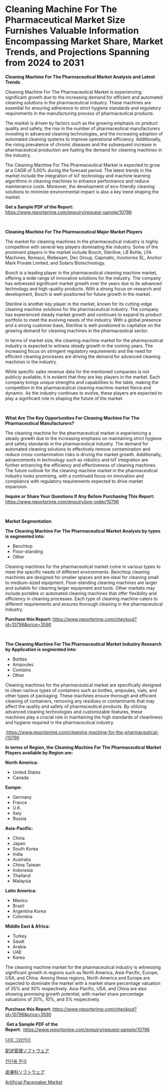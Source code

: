 <p><h1>Cleaning Machine For The Pharmaceutical Market Size Furnishes Valuable Information Encompassing Market Share, Market Trends, and Projections Spanning from 2024 to 2031</h1></p><p><strong>Cleaning Machine For The Pharmaceutical Market Analysis and Latest Trends</strong></p>
<p><p>Cleaning Machine For The Pharmaceutical Market is experiencing significant growth due to the increasing demand for efficient and automated cleaning solutions in the pharmaceutical industry. These machines are essential for ensuring adherence to strict hygiene standards and regulatory requirements in the manufacturing process of pharmaceutical products.</p><p>The market is driven by factors such as the growing emphasis on product quality and safety, the rise in the number of pharmaceutical manufacturers investing in advanced cleaning technologies, and the increasing adoption of automated cleaning systems to improve operational efficiency. Additionally, the rising prevalence of chronic diseases and the subsequent increase in pharmaceutical production are fueling the demand for cleaning machines in the industry.</p><p>The Cleaning Machine For The Pharmaceutical Market is expected to grow at a CAGR of 5.00% during the forecast period. The latest trends in the market include the integration of IoT technology and machine learning algorithms in cleaning machines to enhance performance and reduce maintenance costs. Moreover, the development of eco-friendly cleaning solutions to minimize environmental impact is also a key trend shaping the market.</p></p>
<p><strong>Get a Sample PDF of the Report:&nbsp;</strong> <a href="https://www.reportprime.com/enquiry/request-sample/10796">https://www.reportprime.com/enquiry/request-sample/10796</a></p>
<p>&nbsp;</p>
<p><strong>Cleaning Machine For The Pharmaceutical Major Market Players</strong></p>
<p><p>The market for cleaning machines in the pharmaceutical industry is highly competitive with several key players dominating the industry. Some of the prominent players in the market include Bosch, Steriline, LB Bohle, LFA Machines, Romaco, Riebesam, Dec Group, Capmatic, Inoxtorres SL, Anchor Mark Private Limited, and Solaris Biotechnology.</p><p>Bosch is a leading player in the pharmaceutical cleaning machine market, offering a wide range of innovative solutions for the industry. The company has witnessed significant market growth over the years due to its advanced technology and high-quality products. With a strong focus on research and development, Bosch is well-positioned for future growth in the market.</p><p>Steriline is another key player in the market, known for its cutting-edge cleaning machine solutions for the pharmaceutical industry. The company has experienced steady market growth and continues to expand its product portfolio to meet the evolving needs of the industry. With a global presence and a strong customer base, Steriline is well-positioned to capitalize on the growing demand for cleaning machines in the pharmaceutical sector.</p><p>In terms of market size, the cleaning machine market for the pharmaceutical industry is expected to witness steady growth in the coming years. The increasing focus on stringent regulatory requirements and the need for efficient cleaning processes are driving the demand for advanced cleaning machines in the industry.</p><p>While specific sales revenue data for the mentioned companies is not publicly available, it is evident that they are key players in the market. Each company brings unique strengths and capabilities to the table, making the competition in the pharmaceutical cleaning machine market fierce and dynamic. As the industry continues to evolve, these players are expected to play a significant role in shaping the future of the market.</p></p>
<p>&nbsp;</p>
<p><strong>What Are The Key Opportunities For Cleaning Machine For The Pharmaceutical Manufacturers?</strong></p>
<p><p>The cleaning machine for the pharmaceutical market is experiencing a steady growth due to the increasing emphasis on maintaining strict hygiene and safety standards in the pharmaceutical industry. The demand for automated cleaning solutions to effectively remove contamination and reduce cross-contamination risks is driving the market growth. Additionally, advancements in technology such as robotics and IoT integration are further enhancing the efficiency and effectiveness of cleaning machines. The future outlook for the cleaning machine market in the pharmaceutical industry looks promising, with a continued focus on innovation and compliance with regulatory requirements expected to drive market expansion.</p></p>
<p><strong>Inquire or Share Your Questions If Any Before Purchasing This Report:</strong> <a href="https://www.reportprime.com/enquiry/pre-order/10796">https://www.reportprime.com/enquiry/pre-order/10796</a></p>
<p>&nbsp;</p>
<p><strong>Market Segmentation</strong></p>
<p><strong>The Cleaning Machine For The Pharmaceutical Market Analysis by types is segmented into:</strong></p>
<p><ul><li>Benchtop</li><li>Floor-standing</li><li>Other</li></ul></p>
<p><p>Cleaning machines for the pharmaceutical market come in various types to meet the specific needs of different environments. Benchtop cleaning machines are designed for smaller spaces and are ideal for cleaning small to medium-sized equipment. Floor-standing cleaning machines are larger and suitable for cleaning larger equipment and tools. Other markets may include portable or automated cleaning machines that offer flexibility and efficiency in cleaning processes. Each type of cleaning machine caters to different requirements and ensures thorough cleaning in the pharmaceutical industry.</p></p>
<p><strong>Purchase this Report:&nbsp;</strong><a href="https://www.reportprime.com/checkout?id=10796&price=3590">https://www.reportprime.com/checkout?id=10796&price=3590</a></p>
<p>&nbsp;</p>
<p><strong>The Cleaning Machine For The Pharmaceutical Market Industry Research by Application is segmented into:</strong></p>
<p><ul><li>Bottles</li><li>Ampoules</li><li>Contains</li><li>Other</li></ul></p>
<p><p>Cleaning machines for the pharmaceutical market are specifically designed to clean various types of containers such as bottles, ampoules, vials, and other types of packaging. These machines ensure thorough and efficient cleaning of containers, removing any residues or contaminants that may affect the quality and safety of pharmaceutical products. By utilizing advanced cleaning technologies and customizable features, these machines play a crucial role in maintaining the high standards of cleanliness and hygiene required in the pharmaceutical industry.</p></p>
<p><a href="https://www.reportprime.com/cleaning-machine-for-the-pharmaceutical-r10796">&nbsp;https://www.reportprime.com/cleaning-machine-for-the-pharmaceutical-r10796</a></p>
<p><strong>In terms of Region, the Cleaning Machine For The Pharmaceutical Market Players available by Region are:</strong></p>
<p>
    <p> <strong> North America: </strong>
        <ul>
            <li>United States</li>
            <li>Canada</li>
        </ul>
        </p> 
    <p> <strong> Europe: </strong>
        <ul>
            <li>Germany</li>
            <li>France</li>
            <li>U.K.</li>
            <li>Italy</li>
            <li>Russia</li>
        </ul>
        </p> 
    <p> <strong> Asia-Pacific: </strong>
        <ul>
            <li>China</li>
            <li>Japan</li>
            <li>South Korea</li>
            <li>India</li>
            <li>Australia</li>
            <li>China Taiwan</li>
            <li>Indonesia</li>
            <li>Thailand</li>
            <li>Malaysia</li>
        </ul>
        </p> 
    <p> <strong> Latin America: </strong>
        <ul>
            <li>Mexico</li>
            <li>Brazil</li>
            <li>Argentina Korea</li>
            <li>Colombia</li>
        </ul>
        </p> 
    <p> <strong> Middle East & Africa: </strong>
        <ul>
            <li>Turkey</li>
            <li>Saudi</li>
            <li>Arabia</li>
            <li>UAE</li>
            <li>Korea</li>
        </ul>
    </p>
    </p>
<p><p>The cleaning machine market for the pharmaceutical industry is witnessing significant growth in regions such as North America, Asia-Pacific, Europe, USA, and China. Among these regions, North America and Europe are expected to dominate the market with a market share percentage valuation of 35% and 30% respectively. Asia-Pacific, USA, and China are also showing promising growth potential, with market share percentage valuations of 20%, 10%, and 5% respectively.</p></p>
<p><strong>Purchase this Report: </strong><a href="https://www.reportprime.com/checkout?id=10796&price=3590">https://www.reportprime.com/checkout?id=10796&price=3590</a></p>
<p>&nbsp;<strong>Get a Sample PDF of the Report:&nbsp;&nbsp;</strong><a href="https://www.reportprime.com/enquiry/request-sample/10796">https://www.reportprime.com/enquiry/request-sample/10796</a></p>
<p><strong></strong></p>
<p><p><a href="https://github.com/solomonbode85/Market-Research-Report-List-1/blob/main/446146074613.md">다이 그라인더</a></p><p><a href="https://github.com/luffiazaza/Market-Research-Report-List-1/blob/main/336425779846.md">配送管理ソフトウェア</a></p><p><a href="https://github.com/PhilToryphy7876567/Market-Research-Report-List-1/blob/main/422110474612.md">진단용 전극</a></p><p><a href="https://github.com/one-cool-chick/Market-Research-Report-List-1/blob/main/865968979847.md">皮膚科ソフトウェア</a></p><p><a href="https://github.com/changoleonlaverguenzanoexiste/Market-Research-Report-List-3/blob/main/artificial-pacemaker-market.md">Artificial Pacemaker Market</a></p></p>